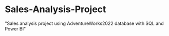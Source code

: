 # Sales-Analysis-Project
"Sales analysis project using AdventureWorks2022 database with SQL and Power BI"
